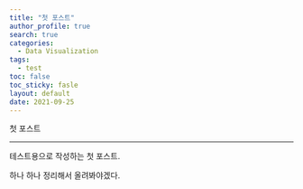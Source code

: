 ```yaml
---
title: "첫 포스트"
author_profile: true
search: true
categories: 
  - Data Visualization
tags: 
  - test
toc: false
toc_sticky: fasle
layout: default
date: 2021-09-25
---
```


첫 포스트

-----------------

테스트용으로 작성하는 첫 포스트.   

하나 하나 정리해서 올려봐야겠다.   

